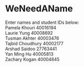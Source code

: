 # WeNeedAName
Enter names and student IDs below:
<br>Pamela Khouri 40016194
<br>Laurie Yung 40008692
<br>Tusman Akhter 40003476
<br>Tajbid Choudhury 40002177
<br>Arshad Saidoo 27763441
<br>Yan Ming Hu 40005813
<br>Zachary Kogan 40004845
